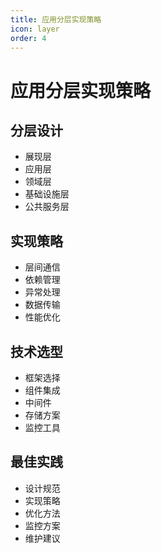 ```yaml
---
title: 应用分层实现策略
icon: layer
order: 4
---
```


# 应用分层实现策略

## 分层设计
- 展现层
- 应用层
- 领域层
- 基础设施层
- 公共服务层

## 实现策略
- 层间通信
- 依赖管理
- 异常处理
- 数据传输
- 性能优化

## 技术选型
- 框架选择
- 组件集成
- 中间件
- 存储方案
- 监控工具

## 最佳实践
- 设计规范
- 实现策略
- 优化方法
- 监控方案
- 维护建议
